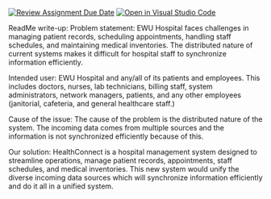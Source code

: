 [![Review Assignment Due Date](https://classroom.github.com/assets/deadline-readme-button-22041afd0340ce965d47ae6ef1cefeee28c7c493a6346c4f15d667ab976d596c.svg)](https://classroom.github.com/a/h1l4bM8R)
[![Open in Visual Studio Code](https://classroom.github.com/assets/open-in-vscode-2e0aaae1b6195c2367325f4f02e2d04e9abb55f0b24a779b69b11b9e10269abc.svg)](https://classroom.github.com/online_ide?assignment_repo_id=15356192&assignment_repo_type=AssignmentRepo)



ReadMe write-up: 
Problem statement:
    EWU Hospital faces challenges in managing patient records, scheduling appointments, handling staff schedules, and maintaining medical inventories. The distributed nature of current systems makes it difficult for hospital staff to synchronize information efficiently. 

Intended user: 
    EWU Hospital and any/all of its patients and employees. This includes doctors, nurses, lab technicians, billing staff, system administrators, network managers, patients, and any other employees (janitorial, cafeteria, and general healthcare staff.)

Cause of the issue:
    The cause of the problem is the distributed nature of the system. The incoming data comes from multiple sources and the information is not synchronized efficiently because of this. 

Our solution: 
    HealthConnect is a hospital management system designed to streamline operations, manage patient records, appointments, staff schedules, and medical inventories. This new system would unify the diverse incoming data sources which will synchronize information efficiently and do it all in a unified system.
